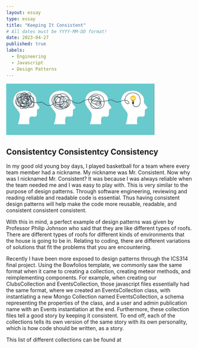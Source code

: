 ```yaml
---
layout: essay
type: essay
title: "Keeping It Consistent"
# All dates must be YYYY-MM-DD format!
date: 2023-04-27
published: true
labels:
  - Engineering
  - Javascript
  - Design Patterns
---
```


<img width="400px" class="rounded float-start pe-4" src="../img/consistency.jpg">

## Consistentcy Consistentcy Consistency 
In my good old young boy days, I played basketball for a team where every team member had a nickname. My nickname was Mr. Consistent. Now why was I nicknamed Mr. Consistent? It was because I was always reliable when the team needed me and I was easy to play with. This is very similar to the purpose of design patterns. Through software engineering, reviewing and reading reliable and readable code is essential. Thus having consistent design patterns will help make the code more reusable, readable, and consistent consistent consistent.

With this in mind, a perfect example of design patterns was given by Professor Philip Johnson who said that they are like different types of roofs. There are different types of roofs for different kinds of environments that the house is going to be in. Relating to coding, there are different variations of solutions that fit the problems that you are encountering. 

Recently I have been more exposed to design patterns through the ICS314 final project. Using the Bowfolios template, we commonly saw the same format when it came to creating a collection, creating meteor methods, and reimplementing components. For example, when creating our ClubsCollection and EventsCollection, those javascript files essentially had the same format, where we created an EventsCollection class, with instantiating a new Mongo Collection named EventsCollection, a schema representing the properties of the class, and a user and admin publication name with an Events instantiation at the end. Furthermore, these collection files tell a good story by keeping it consistent. To end off, each of the collections tells its own version of the same story with its own personality, which is how code should be written, as a story. 

This list of different collections can be found at 


